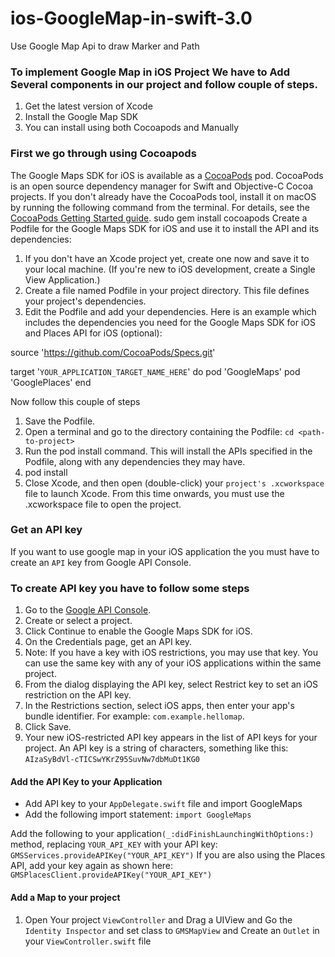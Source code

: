 # ios-GoogleMap-in-swift-3.0
Use Google Map Api to draw Marker and Path

### To implement Google Map in iOS Project We have to Add Several components in our project and follow couple of steps.

1. Get the latest version of Xcode
2. Install the Google Map SDK
3. You can install using both Cocoapods and Manually

### First we go through using Cocoapods

The Google Maps SDK for iOS is available as a [CocoaPods](https://cocoapods.org/) pod. CocoaPods is an open source dependency manager for Swift and Objective-C Cocoa projects.
If you don't already have the CocoaPods tool, install it on macOS by running the following command from the terminal. For details, see the [CocoaPods Getting Started guide](https://guides.cocoapods.org/using/getting-started.html).
sudo gem install cocoapods
Create a Podfile for the Google Maps SDK for iOS and use it to install the API and its dependencies:
1. If you don't have an Xcode project yet, create one now and save it to your local machine. (If you're new to iOS  development, create a Single View Application.)
2. Create a file named Podfile in your project directory. This file defines your project's dependencies.
3. Edit the Podfile and add your dependencies. Here is an example which includes the dependencies you need for the Google Maps SDK for iOS and Places API for iOS (optional):


source 'https://github.com/CocoaPods/Specs.git'

target '`YOUR_APPLICATION_TARGET_NAME_HERE`' do
  pod 'GoogleMaps'
  pod 'GooglePlaces'
end

Now follow this couple of steps
1. Save the Podfile.
2. Open a terminal and go to the directory containing the Podfile: `cd <path-to-project>`
3. Run the pod install command. This will install the APIs specified in the Podfile, along with any dependencies they may have.
4. pod install
5. Close Xcode, and then open (double-click) your `project's .xcworkspace` file to launch Xcode. From this time onwards, you must use the .xcworkspace file to open the project.

### Get an API key

If you want to use google map in your iOS application the you must have to create an `API` key from Google API Console.

### To create API key you have to follow some steps

1. Go to the [Google API Console](https://console.developers.google.com/flows/enableapi?apiid=maps_ios_backend&reusekey=true&pli=1).
2. Create or select a project.
3. Click Continue to enable the Google Maps SDK for iOS.
4. On the Credentials page, get an API key. 
5. Note: If you have a key with iOS restrictions, you may use that key. You can use the same key with any of your iOS applications within the same project.
6. From the dialog displaying the API key, select Restrict key to set an iOS restriction on the API key.
7. In the Restrictions section, select iOS apps, then enter your app's bundle identifier. For example: `com.example.hellomap`.
8. Click Save.
9. Your new iOS-restricted API key appears in the list of API keys for your project. An API key is a string of characters, something like this:  `AIzaSyBdVl-cTICSwYKrZ95SuvNw7dbMuDt1KG0`

#### Add the API Key to your Application
* Add API key to your `AppDelegate.swift` file and import GoogleMaps
* Add the following import statement:
`import GoogleMaps`

Add the following to your application`(_:didFinishLaunchingWithOptions:)` method, replacing `YOUR_API_KEY` with your API key:
`GMSServices.provideAPIKey("YOUR_API_KEY")`
If you are also using the Places API, add your key again as shown here:
`GMSPlacesClient.provideAPIKey("YOUR_API_KEY")`

#### Add a Map to your project
1. Open Your project `ViewController` and Drag a UIView and Go the `Identity Inspector` and set class to `GMSMapView` and Create an `Outlet` in your `ViewController.swift` file

